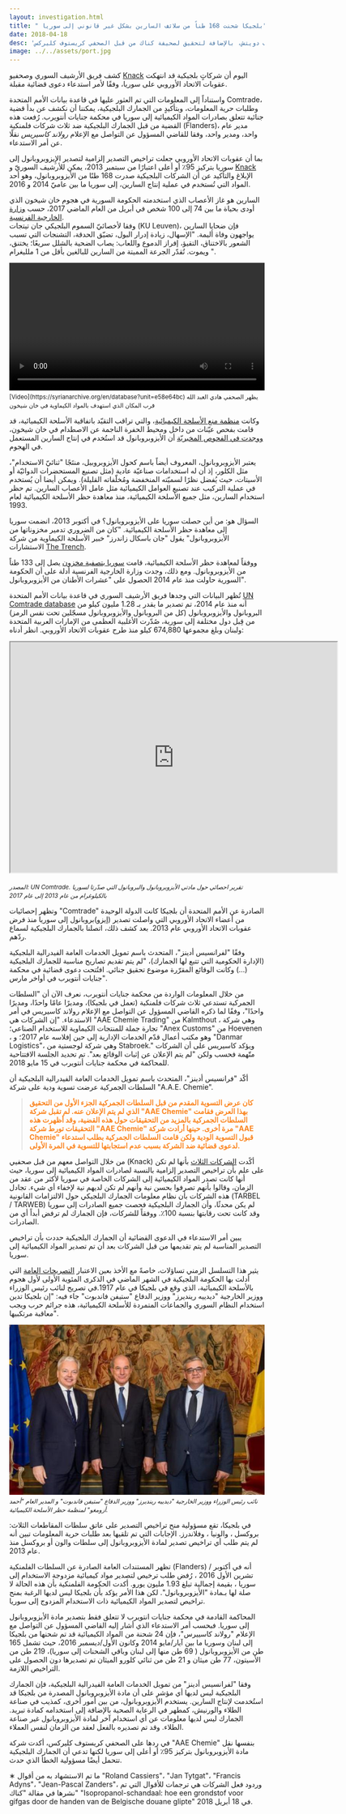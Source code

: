 ```yaml
---
layout: investigation.html
title: " بلجيكا شحنت 168 طناً من سلائف السارين بشكل غير قانوني إلى سوريا"
date: 2018-04-18
desc: 'تحقيق للأرشيف السوري من قبل المحلل جيف دويتش، بالإضافة لتحقيق لصحيفة كناك من قبل الصحفي كريستوف كليركس'
image: ../../assets/port.jpg
---
```


كشف فريق الأرشيف السوري وصحفيو [Knack](https://www.knack.be/nieuws/belgie/isopropanol-schandaal-hoe-een-grondstof-voor-gifgas-door-de-handen-van-de-belgische-douane-glipte/article-longread-1097291.html) اليوم أن شركاتٍ بلجيكية قد انتهكت عقوبات الاتحاد الأوروبي على سوريا، وفقًا لأمر استدعاء دعوى قضائية مقبلة.

واستناداً إلى المعلومات التي تم العثور عليها في قاعدة بيانات الأمم المتحدة Comtrade، وطلبات حرية المعلومات، وبتأكيدٍ من الجمارك البلجيكية، يمكننا أن نكشف عن بدأ قضية جنائية تتعلق بصادرات المواد الكيميائية إلى سوريا في محكمة جنايات أنتويرب. رُفعت هذه القضية من قبل الجمارك البلجيكية ضد ثلاث شركات فلمنكية (Flanders)، مدير عام واحد، ومدير واحد، وفقا للقاضي المسؤول عن التواصل مع الإعلام *رولاند كاسيريس* نقلًا عن أمر الاستدعاء.

بما أن عقوبات الاتحاد الأوروبي جعلت تراخيص التصدير إلزامية لتصدير الإِيزوبروبانول إلى سوريا بتركيز 95٪ أو أعلى اعتبارًا من سبتمبر 2013، يمكن للأرشيف السوريّ و [Knack](https://www.knack.be/nieuws/belgie/isopropanol-schandaal-hoe-een-grondstof-voor-gifgas-door-de-handen-van-de-belgische-douane-glipte/article-longread-1097291.html) الإبلاغ والتأكيد عن أن الشركات البلجيكية صدرت 168 طنًا من الأيزوبروبانول، وهو أحد المواد التي تُستخدم في عملية إنتاج السارين، إلى سوريا ما بين عاميّ 2014 و  2016.

السارين هو غاز الأعصاب الذي استخدمته الحكومة السورية في هجوم خان شيخون الذي أودى بحياة ما بين 74 إلى 100 شخص في أبريل من العام الماضي 2017، حسب [وزارة الخارجية الفرنسية](https://www.diplomatie.gouv.fr/en/country-files/syria/events/article/chemical-attack-in-syria-national-evaluation-presented-by-jean-marc-ayrault).  
وفقا لأخصائيّ السموم البلجيكي جان تيتجات (KU Leuven)، فإن ضحايا السارين يواجهون وفاة أليمة. "الإسهال، زيادة إدرار البول، تضيّق الحدقة، التشنجات التي تسبب الشعور بالاختناق، التقيؤ، إفراز الدموع واللعاب: يصاب الضحية بالشلل سريعًا؛ يختنق، ويموت. تُقدّر الجرعة المميتة من السارين للبالغين بأقل من 1 ملليغرام ".

<video controls width="100%">
  <source src="https://cube.syrianarchive.org/littlefork/youtube_video/4f20a66995412be034bff64e595eb843207327b163289844883b7fbd27e5c64d/0_1fkKEEJ5E.mp4#t=2" type="video/mp4">
Your browser does not support the video tag.
</video>
<small>[Video](https://syrianarchive.org/en/database?unit=e58e64bc) يظهر الصحفي هادي العبد الله قرب المكان الذي استهدف بالمواد الكيماوية في خان شيخون</small>


وكانت [منظمة منع الأسلحة الكيميائية](https://www.opcw.org/)، والتي تراقب التقيّد باتفاقية الأسلحة الكيميائية، قد قامت بفحص عيّنات من داخل ومحيط الحفرة الناجمة عن الاصطدام في خان شيخون، [ووجدت في الفحوص المخبريّة](http://www.securitycouncilreport.org/atf/cf/%7B65BFCF9B-6D27-4E9C-8CD3-CF6E4FF168FF9%7D/s_2017_904.pdf) أن الأيزوبروبانول قد استُخدم في إنتاج السارين المستعمل في الهجوم.

يعتبر الأيزوبروبانول، المعروف أيضاً باسم كحول الأيزوبروبيل، منتَجًا "ثنائيّ الاستخدام"، مثل الكلور، إذ أن له استخدامات صناعيّة عادية (مثل تصنيع المستحضرات الدوائيّة أو الأسيتات، حيث يُفضل نظرًا لسميّته المنخفضة ومُخلّفاته القليلة). ويمكن أيضا أن يُستخدم في عملية التركيب عند تصنيع العوامل الكيميائية مثل عامل الأعصاب السارين. تم حظر استخدام السارين، مثل جميع الأسلحة الكيميائية، منذ معاهدة حظر الأسلحة الكيميائية لعام 1993.

السؤال هو: من أين حصلت سوريا على الأيزوبروبانول؟ في أكتوبر 2013، انضمت سوريا إلى معاهدة حظر الأسلحة الكيميائية. "كان من الضروري تدمير مخزوناتها من الأيزوبروبانول" يقول "جان باسكال زاندرز" خبير الأسلحة الكيماوية من شركة الاستشارات [The Trench](http://www.the-trench.org/author/jp-zanders/).


ووفقاً لمعاهدة حظر الأسلحة الكيميائية، قامت [سوريا بتصفية مخزون](https://www.opcw.org/news/article/opcw-all-category-1-chemicals-declared-by-syria-now-destroyed/) يصل إلى 133 طناً من الأيزوبروبانول. ومع ذلك، وجدت وزارة الخارجية الفرنسية أدلة على أن الحكومة السورية حاولت	 منذ عام 2014 الحصول على "عشرات الأطنان من الأيزوبروبانول".

تُظهر البيانات التي وجدها فريق الأرشيف السوري في قاعدة بيانات الأمم المتحدة [UN Comtrade database](https://comtrade.un.org/) أنه منذ عام 2014، تم تصدير ما يقدر بـ 1.28 مليون كيلو من البروبانول والأيزوبروبانول (كل من البروبانول والأيزوبروبانول مسجّلين تحت نفس الرمز) من قِبل دول مختلفة إلى سورية، صُدّرت الأغلبية العظمى من الإمارات العربية المتحدة ولبنان وبلغ مجموعها 674,880 كيلو منذ طرح عقوبات الاتحاد الأوروبي. انظر أدناه:

<iframe src="https://public.tableau.com/views/ExportsofisopropanolandpropanoltoSyriainkilograms2013-2017/Sheet1?:showVizHome=no&:embed=true" width="645" height="455"></iframe>


<small>*المصدر: UN Comtrade. تقرير احصائي حول مادتي الأيزوبروبانول والبروبانول التي صدّرتا لسوريا بالكيلوغرام من عام 2013 إلى عام 2017*</small>


وتظهر إحصائيات "Comtrade" الصادرة عن الأمم المتحدة أن بلجيكا كانت الدولة الوحيدة من أعضاء الاتحاد الأوروبي التي واصلت تصدير (إيزو)بروبانول إلى سوريا منذ فرض عقوبات الاتحاد الأوروبي عام 2013. بعد كشف ذلك، اتصلنا بالجمارك البلجيكية لسماع ردّهم.

وفقًا "لفرانسيس أدينز"، المتحدث باسم تمويل الخدمات العامة الفيدرالية البلجيكية (الإدارة الحكومية التي تتبع لها الجمارك)، "لم يتم تقديم تصاريح مناسبة للجمارك البلجيكية (...) وكانت الوقائع المقرّرة موضوع تحقيق جنائي. افتُتحت دعوى قضائية في محكمة جنايات أنتويرب في أواخر مارس".

من خلال المعلومات الواردة من محكمة جنايات أنتويرب، نعرف الآن أن "السلطات الجمركية تستدعي ثلاث شركات فلمنكية (تعمل في بلجيكا)، ومديرًا عامًا واحدًا، ومديرًا واحدًا"، وفقًا لما ذكره القاضي المسؤول عن التواصل مع الإعلام رولاند كاسيريس  في أمر الاستدعاء. "إن الشركات هي "AAE Chemie Trading" من Kalmthout ، وهي شركة تجارة جملة للمنتجات الكيماوية للاستخدام الصناعي؛ "Anex Customs" من Hoevenen ، وهو مكتب أعمال قدّم الخدمات الإدارية إلى حين إفلاسه عام 2017؛ و "Danmar Logistics"، وهي شركة لوجستية من Stabroek." ويؤكد كاسيريس على أن الشركات متّهمة فحسب ولكن "لم يتم الإعلان عن إثبات الوقائع بعد". تم تحديد الجلسة الافتتاحية للمحاكمة في محكمة جنايات أنتويرب في 15 مايو 2018.

أكّد "فرانسيس أدينز"، المتحدث باسم تمويل الخدمات العامة الفيدرالية البلجيكية أن السلطات الجمركية عرضت تسوية ودية على شركة "A.A.E. Chemie".   

> <span style="color:#fb8520">**كان عرض التسوية المقدم من قبل السلطات الجمركية الجزء الأول من التحقيق الذي لم يتم الإعلان عنه. لم تقبل شركة "AAE Chemie" بهذا العرض فقامت السلطات الجمركية بالمزيد من التحقيقات حول هذه القضية، وقد أظهرت هذه التحقيقات تورط شركة "AAE Chemie" مرة أخرى. حينها أرادت شركة "AAE Chemie" قبول التسوية الودية ولكن قامت السلطات الجمركية بطلب استدعاء لدعوى قضائية ضد الشركة بسبب عدم استجابتها للتسوية في المرة الأولى.**</span>

من خلال التواصل معهم من قبل صحفيي (Knack) أكًدت [الشركات الثلاث](http://www.knack.be/nieuws/belgie/isopropanol-schandaal-hoe-een-grondstof-voor-gifgas-door-de-handen-van-de-belgische-douane-glipte/article-longread-1097291.html) بأنها لم تكن على علم بأن تراخيص التصدير إلزامية بالنسبة لصادرات المواد الكيميائية إلى سوريا، حيث أنها كانت تصدر المواد الكيميائية إلى الشركات الخاصة في سوريا لأكثر من عقد من الزمان، وقالوا بأنهم تصرفوا بحسن نية وأنهم لم تكن لديهم نية لإخفاء أي شيء. تجادل هذه الشركات بأن نظام معلومات الجمارك البلجيكي حول الالتزامات القانونية (TARBEL / TARWEB) لم يكن محدثًا، وأن الجمارك البلجيكية فحصت جميع الصادرات إلى سوريا وقد كانت تحت رقابتها بنسبة 100٪. ووفقاً للشركات، فإن الجمارك لم ترفض أبداً أي من الصادرات.

يبين أمر الاستدعاء في الدعوى القضائية أن الجمارك البلجيكية حددت بأن تراخيص التصدير المناسبة لم يتم تقديمها من قبل الشركات بعد أن تم تصدير المواد الكيميائية إلى سوريا.

يثير هذا التسلسل الزمني تساؤلات، خاصةً مع الأخذ بعين الاعتبار [التصريحات العامة](https://diplomatie.belgium.be/en/newsroom/news/2018/belgium_supports_fight_against_use_of_chemical_weapons) التي أدلت بها الحكومة البلجيكية في الشهر الماضي في الذكرى المئوية الأولى لأول هجوم بالأسلحة الكيميائية، الذي وقع في بلجيكا في عام 1917.في تصريح لنائب رئيس الوزراء ووزير الخارجية "ديدييه رينديرز" ووزير الدفاع "ستيفن فاندبوت" جاء فيه: "إن بلجيكا تدين استخدام النظام السوري والجماعات المتمردة للأسلحة الكيميائية، هذه جرائم حرب ويجب معاقبة مرتكبيها".

![Belgium Politicians](../../assets/politicians.jpg)
<small>*نائب رئيس الوزراء ووزير الخارجية "ديدييه رينديرز" ووزير الدفاع "ستيفن فاندبوت" و المدير العام "أحمد أزومغو" لمنظمة حظر الأسلحة الكيميائية.*</small>

في بلجيكا، تقع مسؤولية منح تراخيص التصدير على عاتق سلطات المقاطعات الثلاث: بروكسل ، والونيا ، وفلاندرز. الإجابات التي تم تلقيها بعد طلبات حرية المعلومات تبين أنه لم يتم طلب أي تراخيص تصدير لمادة الأيزوبروبانول إلى سلطات والون أو بروكسل منذ عام 2013.


تظهر المستندات العامة الصادرة عن السلطات الفلمنكية (Flanders) أنه في أكتوبر / تشرين الأول 2016 ، رُفض طلب ترخيص لتصدير مواد كيميائية مزدوجة الاستخدام إلى سوريا ، بقيمة إجمالية تبلغ 1.93 مليون يورو. أكدت الحكومة الفلمنكية بأن هذه الحالة لا صلة لها بـمادة "الأيزوبروبانول". لكن هذا الأمر يؤكد بأن بلجيكا ليس لديها الرغبة بمنح تراخيص لتصدير المواد الكيميائية ذات الاستخدام المزدوج إلى سوريا.

المحاكمة القادمة في محكمة جنايات انتويرب لا تتعلق فقط بتصدير مادة الأيزوبروبانول إلى سوريا. فبحسب أمر الاستدعاء الذي أشار إليه القاضي المسؤول عن التواصل مع الإعلام "رولاند كاسييرس"، فإن 24 شحنة من المواد الكيميائية قد تم شحنها من بلجيكا إلى لبنان وسوريا ما بين آيار/مايو 2014 وكانون الأول/ديسمبر 2016، حيث تشمل 165 طن من الأيزوبروبانول ( 69 طن منها إلى لبنان وباقي الشحنات إلى سوريا)، 219 طن من الأسيتون، 77 طن ميثان و 21 طن من ثنائي كلورو الميثان تم تصديرها دون الحصول على التراخيص اللازمة.

وفقا "لفرانسيس أدينز" من تمويل الخدمات العامة الفيدرالية البلجيكية، فإن الجمارك البلجيكية ليس لديها أي مؤشر على أن مادة الأيزوبروبانول المصدرة من بلجيكا قد استُخدمت لإنتاج السارين. يستخدم الأيزوبروبانول، من بين أمور أخرى، كمذيب في صناعة الطلاء والورنيش، كمطهر في الرعاية الصحية بالإضافة إلى استخدامه كمادة تبريد. الجمارك ليس لديها معلومات عن أي استخدام آخر لمادة الأيزوبروبانول غير صناعة الطلاء. وقد تم تصديره بالفعل لعقد من الزمان لنفس العملاء.

في ردها على الصحفي كريستوف كليركس، أكدت شركة "AAE Chemie" بنفسها نقل مادة الأيزوبروبانول بتركيز 95٪ أو أعلى إلى سوريا لكنها تدعي أن الجمارك البلجيكية تتحمل أيضًا مسؤولية الخطأ الذي حدث.

&lowast; ما تم الاستشهاد به من أقوال "Roland Cassiers"، "Jan Tytgat"، "Francis Adyns"، "Jean-Pascal Zanders"، وردود فعل الشركات هي ترجمات للأقوال التي تم نشرها في مقالة "كناك" "Isopropanol-schandaal: hoe een grondstof voor gifgas door de handen van de Belgische douane glipte" في 18 أبريل 2018.
